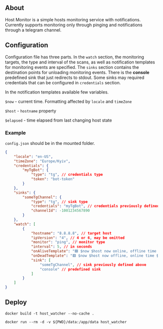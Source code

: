 ## About

Host Monitor is a simple hosts monitoring service with notifications. Currently supports monitoring only through pinging and notifications through a telegram channel.


## Configuration

Configuration file has three parts. In the `watch` section, the monitoring targets, the type and interval of the scans, as well as notification templates for monitoring events are specified. The `sinks` section contains the destination points for unloading monitoring events. There is the **console** predefined sink that just redirects to stdout. Some sinks may required credentials that can be configured in `credentials` section.

In the notification templates available few variables.

`$now` - current time. Formatting affected by `locale` and `timeZone`

`$host` - `hostname` property

`$elapsed` - time elapsed from last changing host state

### Example

`config.json` should be in the mounted folder.

```json
{
    "locale": "en-US",
    "timeZone": "Europe/Kyiv",
    "credentials": {
        "myTgBot": {
            "type": "tg", // credentials type
            "token": "bot-token"
        }
    },
    "sinks": {
        "someTgChannel": {
            "type": "tg", // sink type
            "credentials": "myTgBot", // credentials previously defined above
            "channelId": -1001234567890
        }
    },
    "watch": [
        {
            "hostname": "8.8.8.8", // target host
            "ipVersion": "4", // 4 or 6, may be omitted
            "monitor": "ping", // monitor type
            "interval": 5, // in seconds
            "onAliveTemplate": "🟩 $now $host now online, offline time $elapsed",
            "onDeadTemplate": "🟥 $now $host now offline, online time $elapsed",
            "sink": [
                "someTgChannel", // sink previously defined above
                "console" // predefined sink
            ]
        }
    ]
}
```

## Deploy

```
docker build -t host_watcher --no-cache .

docker run --rm -d -v ${PWD}/data:/app/data host_watcher
```
